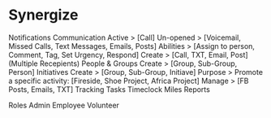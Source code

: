 Synergize
=========


Notifications
Communication
	Active 		> [Call]
	Un-opened 	> [Voicemail, Missed Calls, Text Messages, Emails, Posts]
	Abilities 	> [Assign to person, Comment, Tag, Set Urgency, Respond]
	Create 		> [Call, TXT, Email, Post] (Multiple Recepients)
People & Groups
	Create 		> [Group, Sub-Group, Person]
Initiatives
	Create 		> [Group, Sub-Group, Initiave]
	Purpose		> Promote a specific activity: [Fireside, Shoe Project, Africa Project]
	Manage 		> [FB Posts, Emails, TXT]
Tracking
	Tasks
	Timeclock
	Miles
Reports
	
Roles
	Admin
	Employee
	Volunteer